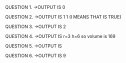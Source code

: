 QUESTION 1.
->OUTPUT IS 0


QUESTION 2.
->OUTPUT IS 1 1 (I MEANS THAT IS TRUE)

QUESTION 3.
->OUTPUT IS 2

QUESTION 4.
->OUTPUT IS r=3 h=6 so volume is 169

QUESTION 5.
->OUTPUT IS 

QUESTION 6.
->OUTPUT IS 9
